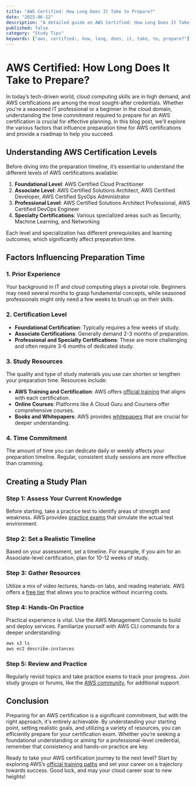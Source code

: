 ```yaml
---
title: "AWS Certified: How Long Does It Take to Prepare?"
date: "2025-06-12"
description: "A detailed guide on AWS Certified: How Long Does It Take to Prepare?"
published: false
category: "Study Tips"
keywords: ["aws, certified:, how, long, does, it, take, to, prepare?"]
---
```


# AWS Certified: How Long Does It Take to Prepare?

In today’s tech-driven world, cloud computing skills are in high demand, and AWS certifications are among the most sought-after credentials. Whether you're a seasoned IT professional or a beginner in the cloud domain, understanding the time commitment required to prepare for an AWS certification is crucial for effective planning. In this blog post, we'll explore the various factors that influence preparation time for AWS certifications and provide a roadmap to help you succeed.

## Understanding AWS Certification Levels

Before diving into the preparation timeline, it’s essential to understand the different levels of AWS certifications available:

1. **Foundational Level**: AWS Certified Cloud Practitioner
2. **Associate Level**: AWS Certified Solutions Architect, AWS Certified Developer, AWS Certified SysOps Administrator
3. **Professional Level**: AWS Certified Solutions Architect Professional, AWS Certified DevOps Engineer
4. **Specialty Certifications**: Various specialized areas such as Security, Machine Learning, and Networking

Each level and specialization has different prerequisites and learning outcomes, which significantly affect preparation time.

## Factors Influencing Preparation Time

### 1. **Prior Experience**

Your background in IT and cloud computing plays a pivotal role. Beginners may need several months to grasp fundamental concepts, while seasoned professionals might only need a few weeks to brush up on their skills.

### 2. **Certification Level**

- **Foundational Certification**: Typically requires a few weeks of study.
- **Associate Certifications**: Generally demand 2-3 months of preparation.
- **Professional and Specialty Certifications**: These are more challenging and often require 3-6 months of dedicated study.

### 3. **Study Resources**

The quality and type of study materials you use can shorten or lengthen your preparation time. Resources include:

- **AWS Training and Certification**: AWS offers [official training](https://aws.amazon.com/training/) that aligns with each certification.
- **Online Courses**: Platforms like A Cloud Guru and Coursera offer comprehensive courses.
- **Books and Whitepapers**: AWS provides [whitepapers](https://aws.amazon.com/whitepapers/) that are crucial for deeper understanding.

### 4. **Time Commitment**

The amount of time you can dedicate daily or weekly affects your preparation timeline. Regular, consistent study sessions are more effective than cramming.

## Creating a Study Plan

### Step 1: Assess Your Current Knowledge

Before starting, take a practice test to identify areas of strength and weakness. AWS provides [practice exams](https://aws.amazon.com/certification/certification-prep/) that simulate the actual test environment.

### Step 2: Set a Realistic Timeline

Based on your assessment, set a timeline. For example, if you aim for an Associate-level certification, plan for 10-12 weeks of study.

### Step 3: Gather Resources

Utilize a mix of video lectures, hands-on labs, and reading materials. AWS offers a [free tier](https://aws.amazon.com/free/) that allows you to practice without incurring costs.

### Step 4: Hands-On Practice

Practical experience is vital. Use the AWS Management Console to build and deploy services. Familiarize yourself with AWS CLI commands for a deeper understanding:
```bash
aws s3 ls
aws ec2 describe-instances
```

### Step 5: Review and Practice

Regularly revisit topics and take practice exams to track your progress. Join study groups or forums, like the [AWS community](https://repost.aws/), for additional support.

## Conclusion

Preparing for an AWS certification is a significant commitment, but with the right approach, it's entirely achievable. By understanding your starting point, setting realistic goals, and utilizing a variety of resources, you can efficiently prepare for your certification exam. Whether you’re seeking a foundational understanding or aiming for a professional-level credential, remember that consistency and hands-on practice are key.

Ready to take your AWS certification journey to the next level? Start by exploring AWS’s [official training paths](https://aws.amazon.com/training/pathways/) and set your career on a trajectory towards success. Good luck, and may your cloud career soar to new heights!